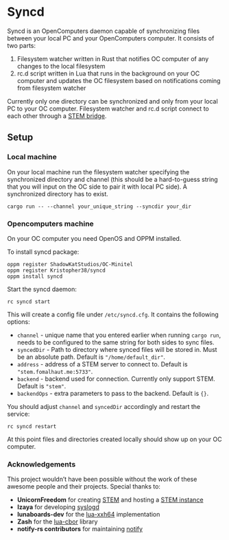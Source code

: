 # Syncd

Syncd is an OpenComputers daemon capable of synchronizing files between your local PC and your OpenComputers computer.
It consists of two parts:
1. Filesystem watcher written in Rust that notifies OC computer of any changes to the local filesystem
2. rc.d script written in Lua that runs in the background on your OC computer and updates the OC filesystem based on notifications coming from filesystem watcher

Currently only one directory can be synchronized and only from your local PC to your OC computer.
Filesystem watcher and rc.d script connect to each other through a [STEM bridge](https://gitlab.com/UnicornFreedom/stem).

## Setup

### Local machine

On your local machine run the filesystem watcher specifying the synchronized directory and channel (this should be a hard-to-guess string that you will input on the OC side to pair it with local PC side). A synchronized directory has to exist.

```
cargo run -- --channel your_unique_string --syncdir your_dir
```

### Opencomputers machine

On your OC computer you need OpenOS and OPPM installed.

To install syncd package:
```
oppm register ShadowKatStudios/OC-Minitel
oppm register Kristopher38/syncd
oppm install syncd
```

Start the syncd daemon:
```
rc syncd start
```

This will create a config file under `/etc/syncd.cfg`.
It contains the following options:
- `channel` - unique name that you entered earlier when running `cargo run`, needs to be configured to the same string for both sides to sync files.
- `syncedDir` - Path to directory where synced files will be stored in. Must be an absolute path. Default is `"/home/default_dir"`.
- `address` - address of a STEM server to connect to. Default is `"stem.fomalhaut.me:5733"`.
- `backend` - backend used for connection. Currently only support STEM. Default is `"stem"`.
- `backendOps` - extra parameters to pass to the backend. Default is `{}`.

You should adjust `channel` and `syncedDir` accordingly and restart the service:

```
rc syncd restart
```

At this point files and directories created locally should show up on your OC computer.

### Acknowledgements

This project wouldn’t have been possible without the work of these awesome people and their projects. Special thanks to:
- **UnicornFreedom** for creating [STEM](https://gitlab.com/UnicornFreedom/stem) and hosting a [STEM instance](https://stem.fomalhaut.me)
- **Izaya** for developing [syslogd](https://github.com/ShadowKatStudios/OC-Minitel/tree/master/syslog/OpenOS)
- **lunaboards-dev** for the [lua-xxh64](https://github.com/lunaboards-dev/lua-xxh64) implementation
- **Zash** for the [lua-cbor](https://github.com/Zash/lua-cbor) library
- **notify-rs contributors** for maintaining [notify](https://github.com/notify-rs/notify)
